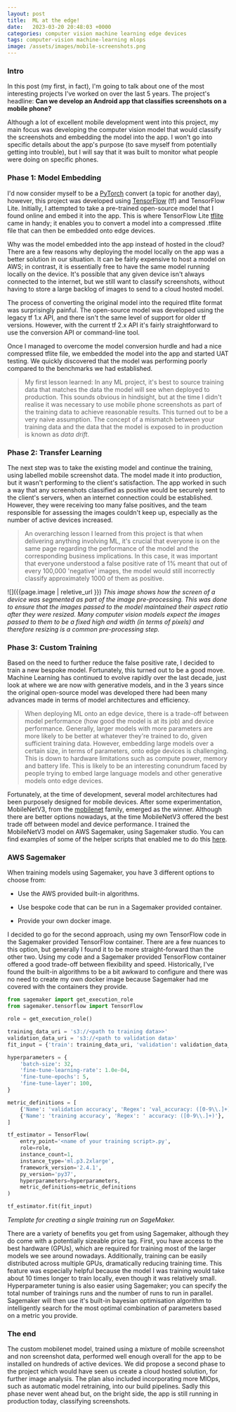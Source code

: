 ```yaml
---
layout: post
title:  ML at the edge!
date:   2023-03-20 20:48:03 +0000
categories: computer vision machine learning edge devices
tags: computer-vision machine-learning mlops
image: /assets/images/mobile-screenshots.png
---
```


### Intro

In this post (my first, in fact), I'm going to talk about one of the most interesting projects I've worked on over the
last 5 years. The project's headline: __Can we develop an Android app that classifies screenshots on a mobile phone?__

Although a lot of excellent mobile development went into this project, my main focus was developing the computer 
vision model that would classify the screenshots and embedding the model into the app. I won't go into specific 
details about the app's purpose (to save myself from potentially getting into trouble), but I will say that it was
built to monitor what people were doing on specific phones.

### Phase 1: Model Embedding

I'd now consider myself to be a [PyTorch][pytorch] convert (a topic for another day), however, this project was developed
using [TensorFlow][tensorflow] (tf) and TensorFlow Lite. Initially, I attempted to take a pre-trained open-source model that I found online 
and embed it into the app. This is where TensorFlow Lite [tflite] came in handy; it enables you to convert a 
model into a compressed .tflite file that can then be embedded onto edge devices.

Why was the model embedded into the app instead of hosted in the cloud? There are a few reasons why
deploying the model locally on the app was a better solution in our situation. It can be fairly expensive to host 
a model on AWS; in contrast, it is essentially free to have the same model running locally on the device. It's possible 
that any given device isn't always connected to the internet, but we still want to classify screenshots, without having to
store a large backlog of images to send to a cloud hosted model.

[tflite]: https://www.tensorflow.org/lite
[pytorch]: https://pytorch.org/ 
[tensorflow]: https://www.tensorflow.org/ 

The process of converting the original model into the required tflite format was surprisingly painful. 
The open-source model was developed using the legacy tf 1.x API, and there isn't the same level of
support for older tf versions. However, with the current tf 2.x API it's fairly straightforward to 
use the conversion API or command-line tool.

Once I managed to overcome the model conversion hurdle and had a nice compressed tflite file, we embedded the model
into the app and started UAT testing. We quickly discovered that the model was performing poorly 
compared to the benchmarks we had established.

> My first lesson learned: In any ML project, it's best to source training data that matches the data the
> model will see when deployed to production. This sounds obvious in hindsight, but at the time I didn't
> realise it was necessary to use mobile phone screenshots as part of the training data to achieve
> reasonable results. This turned out to be a very naive assumption. The concept of a mismatch between your
> training data and the data that the model is exposed to in production is known as *data drift*.

### Phase 2: Transfer Learning

The next step was to take the existing model and continue the training, using labelled mobile screenshot data. 
The model made it into production, but it wasn't performing to the client's satisfaction. The app worked in 
such a way that any screenshots classified as positive would be securely sent to the client's servers, when 
an internet connection could be established. However, they were receiving too many false positives, and 
the team responsible for assessing the images couldn't keep up, especially as the number of active devices increased.

> An overarching lesson I learned from this project is that when delivering anything involving ML, it's crucial
> that everyone is on the same page regarding the performance of the model and the
> corresponding business implications. In this case, it was important that everyone understood
> a false positive rate of 1% meant that out of every 100,000 'negative' images, the model
> would still incorrectly classify approximately 1000 of them as positive. 

![]({{page.image | reletive_url }})
*This image shows how the screen of a device was segmented as part of the image pre-processing. This was done to 
ensure that the images passed to the model maintained their aspect ratio after they were resized. Many computer vision models 
expect the images passed to them to be a fixed high and width (in terms of pixels) and therefore resizing is a 
common pre-processing step.*

### Phase 3: Custom Training

Based on the need to further reduce the false positive rate, I decided to train a new bespoke model. 
Fortunately, this turned out to be a good move. Machine Learning has continued to evolve rapidly over the last decade, 
just look at where we are now with generative models, and in the 3 years since 
the original open-source model was developed there had been many advances made in terms of model architectures and efficiency.

> When deploying ML onto an edge device, there is a trade-off between model performance (how good the model is at its job) and device performance.
> Generally, larger models with more parameters are more likely to be better at whatever
> they're trained to do, given sufficient training data. However, embedding large models over a certain size, in
> terms of parameters, onto edge devices is challenging. This is down to hardware limitations such as compute power, memory and battery life.
> This is likely to be an interesting conundrum faced by people trying to embed large language models and other generative models onto edge devices. 

Fortunately, at the time of development, several model architectures had been purposely designed 
for mobile devices. After some experimentation, MobileNetV3, from the [mobilenet][mobilenet] family, emerged as the winner. 
Although there are better options nowadays, at the time MobileNetV3 offered the best trade off between model 
and device performance. I trained the MobileNetV3 model on AWS Sagemaker, using Sagemaker studio. 
You can find examples of some of the helper scripts that enabled me to do this [here][sagemaker-repo].

[mobilenet]:https://keras.io/api/applications/mobilenet/

### AWS Sagemaker

When training models using Sagemaker, you have 3 different options to choose from: 

* Use the AWS provided built-in algorithms.

* Use bespoke code that can be run in a Sagemaker provided container.

* Provide your own docker image.

I decided to go for the second approach, using my own TensorFlow code in the Sagemaker provided TensorFlow container. 
There are a few nuances to this option, but generally I found it to be more straight-forward than the other two. 
Using my code and a Sagemaker provided TensorFlow container offered a good trade-off between flexibility and speed. Historically, 
I've found the built-in algorithms to be a bit awkward to configure and there was no need to create my own docker image
because Sagemaker had me covered with the containers they provide. 

```python
from sagemaker import get_execution_role
from sagemaker.tensorflow import TensorFlow

role = get_execution_role()

training_data_uri = 's3://<path to training data>>'
validation_data_uri = 's3://<path to validation data>'
fit_input = {'train': training_data_uri, 'validation': validation_data_uri}

hyperparameters = {
    'batch-size': 32,
    'fine-tune-learning-rate': 1.0e-04,
    'fine-tune-epochs': 5,
    'fine-tune-layer': 100,
}

metric_definitions = [
    {'Name': 'validation accuracy', 'Regex': 'val_accuracy: ([0-9\\.]+)'},
    {'Name': 'training accuracy', 'Regex': ' accuracy: ([0-9\\.]+)'},
]

tf_estimator = TensorFlow(
    entry_point='<name of your training script>.py',
    role=role,
    instance_count=1,
    instance_type='ml.p3.2xlarge',
    framework_version='2.4.1',
    py_version='py37',
    hyperparameters=hyperparameters,
    metric_definitions=metric_definitions
)

tf_estimator.fit(fit_input)
```
*Template for creating a single training run on SageMaker.*

[sagemaker-repo]:https://github.com/BenhamOT/aws-sagemaker-custom-training-example

There are a variety of benefits you get from using Sagemaker, although they do come with a potentially sizeable price tag. 
First, you have access to the best hardware (GPUs), which are required for training most of the larger models we see around nowadays. 
Additionally, training can be easily distributed across multiple GPUs, dramatically reducing training time.
This feature was especially helpful because the model I was training would take about 10 times longer to train locally,
even though it was relatively small. Hyperparameter tuning is also easier using Sagemaker; you can 
specify the total number of trainings runs and the number of runs to run in parallel. Sagemaker will then
use it's built-in bayesian optimisation algorithm to intelligently search for the most optimal 
combination of parameters based on a metric you provide.

### The end

The custom mobilenet model, trained using a mixture of mobile screenshot and non screenshot data, performed well enough
overall for the app to be installed on hundreds of active devices. We did propose a second phase to the project which would 
have seen us create a cloud hosted solution, for further image analysis. The plan also included incorporating more MlOps, 
such as automatic model retraining, into our build pipelines. Sadly this phase never went ahead but, on 
the bright side, the app is still running in production today, classifying screenshots.
